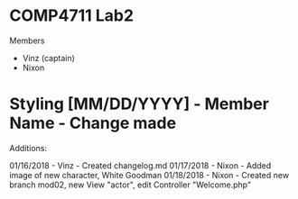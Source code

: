 COMP4711 Lab2
========================
Members
- Vinz (captain)
- Nixon

Styling
[MM/DD/YYYY] - Member Name - Change made
========================
Additions:

01/16/2018 - Vinz - Created changelog.md
01/17/2018 - Nixon - Added image of new character, White Goodman
01/18/2018 - Nixon - Created new branch mod02, new View "actor", edit Controller "Welcome.php"
